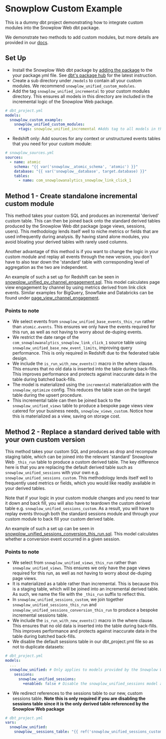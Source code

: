 # Snowplow Custom Example

This is a dummy dbt project demonstrating how to integrate custom modules into the Snowplow Web dbt package.

We demonstrate two methods to add custom modules, but more details are provided in our [docs](https://docs.snowplow.io/docs/modeling-your-data/modeling-your-data-with-dbt/dbt-custom-models/).

## Set Up

- Install the Snowplow Web dbt package by [adding the package](https://docs.getdbt.com/docs/building-a-dbt-project/package-management) to the your package.yml file. See [dbt's package hub](https://hub.getdbt.com/snowplow/snowplow_unified/latest/) for the latest instruction.
- Create a sub directory under `/models` to contain all your custom modules. We recommend `snowplow_unified_custom_modules`.
- Add the tag `snowplow_unified_incremental` to your custom modules directory. This ensures all models in this directory are included in the incremental logic of the Snowplow Web package.

```yml
# dbt_project.yml
models:
  snowplow_custom_example:
    snowplow_unified_custom_modules:
      +tags: snowplow_unified_incremental #Adds tag to all models in the 'snowplow_unified_custom_modules' directory
```

- Redshift only: Add sources for any context or unstructured events tables that you need for your custom module:

```yml
# snowplow_sources.yml
sources:
  - name: atomic
    schema: "{{ var('snowplow__atomic_schema', 'atomic') }}"
    database: "{{ var('snowplow__database', target.database) }}"
    tables:
      - name: com_snowplowanalytics_snowplow_link_click_1
```

## Method 1 - Create standalone incremental custom module

This method takes your custom SQL and produces an incremental 'derived' custom table. This can then be joined back onto the standard derived tables produced by the Snowplow Web dbt package (page views, sessions, users). This methodology lends itself well to niche metrics or fields that are used infrequently during analysis. By having stand alone modules, you avoid bloating your derived tables with rarely used columns.

Another advantage of this method is if you want to change the logic in your custom module and replay all events through the new version, you don't have to also tear down the 'standard' table with corresponding level of aggregation  as the two are independent.

An example of such a set up for Redshift can be seen in [snowplow_unified_pv_channel_engagement.sql](models/snowplow_unified_custom_modules/views/page_view_channel_engagement/default/snowplow_unified_pv_channel_engagement.sql). This model calculates page view engagement by channel by using metrics derived from link click events. Similar examples for BigQuery, Snowflake and Databricks can be found under [page_view_channel_engagement](models/snowplow_unified_custom_modules/views/page_view_channel_engagement).

### Points to note

- We select events from `snowplow_unified_base_events_this_run` rather than `atomic.events`. This ensures we only have the events required for this run, as well as not having to worry about de-duping events.
- We restrict the date range of the `com_snowplowanalytics_snowplow_link_click_1` source table using `snowplow_unified_base_new_event_limits`, improving query performance. This is only required in Redshift due to the federated table design.
- We include the `is_run_with_new_events()` macro in the where clause. This ensures that no old data is inserted into the table during back-fills. This improves performance and protects against inaccurate data in the table during batched back-fills.
- The model is materialized using the `incremental` materialization with the `snowplow_optimize` config. This reduces the table scan on the target table during the upsert procedure.
- This incremental table can then be joined back to the `snowplow_unified_views` table to produce a bespoke page views view catered for your business needs, `snowplow_views_custom`. Notice how this is materialized as a view, saving on storage cost.

## Method 2 - Replace a standard derived table with your own custom version

This method takes your custom SQL and produces as drop and recompute staging table, which can be joined into the relevant 'standard' Snowplow Web `_this_run`  table to produce a custom derived table. The key difference here is that you are replacing the default derived table such as `snowplow_unified_sessions` with your own e.g. `snowplow_unified_sessions_custom`. This methodology lends itself well to frequently used metrics or fields, which you would like readily available in your derived tables.

Note that if your logic in your custom module changes and you need to tear it down and back fill, you will also have to teardown the custom derived table e.g. `snowplow_unified_sessions_custom`. As a result, you will have to replay events through both the standard sessions module and through your custom module to back fill your custom derived table.

An example of such a set up can be seen in [snowplow_unified_sessions_conversion_this_run.sql](models/snowplow_unified_custom_modules/sessions/sessions_conversion/snowplow_unified_sessions_conversion_this_run.sql). This model calculates whether a conversion event occurred in a given session.

### Points to note

- We select from `snowplow_unified_views_this_run` rather than `snowplow_unified_views`. This ensures we only have the page views required for this run, as well as not having to worry about de-duping page views.
- It is materialized as a table rather than incremental. This is because this is a staging table, which will be joined into an incremental derived table. As such, we name the file with the `_this_run` suffix to reflect this.
- In `snowplow_unified_sessions_custom`, we join together `snowplow_unified_sessions_this_run` and `snowplow_unified_sessions_conversion_this_run` to produce a bespoke incremental sessions table.
- We include the `is_run_with_new_events()` macro in the where clause. This ensures that no old data is inserted into the table during back-fills. This improves performance and protects against inaccurate data in the table during batched back-fills.
- We disable the default sessions table in our dbt_project.yml file so as not to duplicate datasets:

```yml
# dbt_project.yml
models:
  ...
  snowplow_unified: # Only applies to models provided by the Snowplow Web dbt package
    sessions:
      snowplow_unified_sessions:
        +enabled: false # Disable the snowplow_unified_sessions model as we have our custom version, snowplow_unified_sessions_custom
```

- We redirect references to the sessions table to our new, custom sessions table. **Note this is only required if you are disabling the sessions table since it is the only derived table referenced by the Snowplow Web package**

```yml
# dbt_project.yml
vars:
  snowplow_unified:
    snowplow__sessions_table: "{{ ref('snowplow_unified_sessions_custom') }}" # Redirect references to sessions table to your custom version.
```
